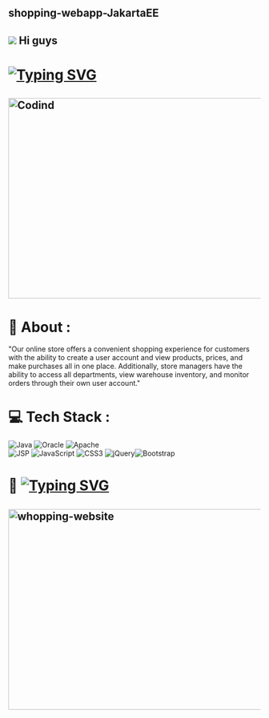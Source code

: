 ## shopping-webapp-JakartaEE
##    ![](https://user-images.githubusercontent.com/18350557/176309783-0785949b-9127-417c-8b55-ab5a4333674e.gif) Hi guys
# [![Typing SVG](https://readme-typing-svg.herokuapp.com?size=19&color=0F9DAE&background=FF2C0000&multiline=true&lines=This+is+a+shopping+website)](https://git.io/typing-svg)
## <img align="center" alt="Codind" width="800" height="400" src="https://dbaasltd.co.in/img/ecommerce.gif">
# 📢 About :
"Our online store offers a convenient shopping experience for customers with the ability to create a user account and view products, prices, and make purchases all in one place. Additionally, store managers have the ability to access all departments, view warehouse inventory, and monitor orders through their own user account."
# 💻 Tech Stack :
![Java](https://img.shields.io/badge/java-%23ED8B00.svg?style=for-the-badge&logo=java&logoColor=white) ![Oracle](https://img.shields.io/badge/Oracle-F80000?style=for-the-badge&logo=oracle&logoColor=white) ![Apache](https://img.shields.io/badge/apache-%23D42029.svg?style=for-the-badge&logo=apache&logoColor=white)<br>
![JSP](https://img.shields.io/badge/jsp-%23ED8B00.svg?style=for-the-badge&logo=java&logoColor=white) ![JavaScript](https://img.shields.io/badge/javascript-%23323330.svg?style=for-the-badge&logo=javascript&logoColor=%23F7DF1E) ![CSS3](https://img.shields.io/badge/css3-%231572B6.svg?style=for-the-badge&logo=css3&logoColor=white) ![jQuery](https://img.shields.io/badge/jquery-%230769AD.svg?style=for-the-badge&logo=jquery&logoColor=white)![Bootstrap](https://img.shields.io/badge/bootstrap-%23563D7C.svg?style=for-the-badge&logo=bootstrap&logoColor=white)
# 👷 [![Typing SVG](https://readme-typing-svg.herokuapp.com?size=19&color=0F9A&background=FF2C0000&multiline=true&lines=Under+Construction+...+please+wait)](https://git.io/typing-svg)
## <img align="center" alt="whopping-website" width="800" height="400" src="https://officechai.com/wp-content/uploads/2015/11/online-shopping.jpg">

